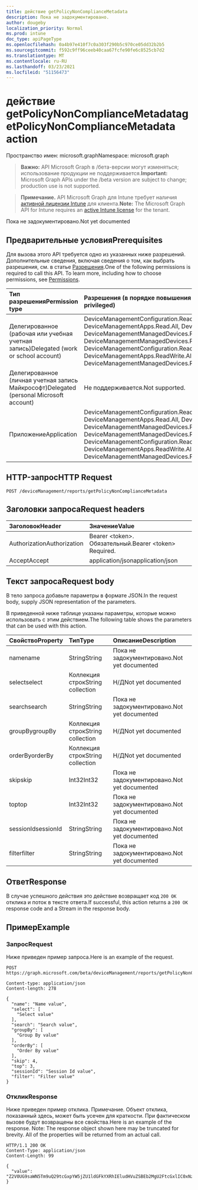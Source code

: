 ```yaml
---
title: действие getPolicyNonComplianceMetadata
description: Пока не задокументировано.
author: dougeby
localization_priority: Normal
ms.prod: intune
doc_type: apiPageType
ms.openlocfilehash: 0a4b97e410f7c0a303f290b5c970ce05dd32b2b5
ms.sourcegitcommit: f592c9ff96ceeb40caa67fcfe90fe6c8525cb7d2
ms.translationtype: MT
ms.contentlocale: ru-RU
ms.lasthandoff: 03/23/2021
ms.locfileid: "51156473"
---
```

# <a name="getpolicynoncompliancemetadata-action"></a><span data-ttu-id="d3a48-103">действие getPolicyNonComplianceMetadata</span><span class="sxs-lookup"><span data-stu-id="d3a48-103">getPolicyNonComplianceMetadata action</span></span>

<span data-ttu-id="d3a48-104">Пространство имен: microsoft.graph</span><span class="sxs-lookup"><span data-stu-id="d3a48-104">Namespace: microsoft.graph</span></span>

> <span data-ttu-id="d3a48-105">**Важно:** API Microsoft Graph в /бета-версии могут изменяться; использование продукции не поддерживается.</span><span class="sxs-lookup"><span data-stu-id="d3a48-105">**Important:** Microsoft Graph APIs under the /beta version are subject to change; production use is not supported.</span></span>

> <span data-ttu-id="d3a48-106">**Примечание.** API Microsoft Graph для Intune требует наличия [активной лицензии Intune](https://go.microsoft.com/fwlink/?linkid=839381) для клиента.</span><span class="sxs-lookup"><span data-stu-id="d3a48-106">**Note:** The Microsoft Graph API for Intune requires an [active Intune license](https://go.microsoft.com/fwlink/?linkid=839381) for the tenant.</span></span>

<span data-ttu-id="d3a48-107">Пока не задокументировано.</span><span class="sxs-lookup"><span data-stu-id="d3a48-107">Not yet documented</span></span>

## <a name="prerequisites"></a><span data-ttu-id="d3a48-108">Предварительные условия</span><span class="sxs-lookup"><span data-stu-id="d3a48-108">Prerequisites</span></span>
<span data-ttu-id="d3a48-p101">Для вызова этого API требуется одно из указанных ниже разрешений. Дополнительные сведения, включая сведения о том, как выбрать разрешения, см. в статье [Разрешения](/graph/permissions-reference).</span><span class="sxs-lookup"><span data-stu-id="d3a48-p101">One of the following permissions is required to call this API. To learn more, including how to choose permissions, see [Permissions](/graph/permissions-reference).</span></span>

|<span data-ttu-id="d3a48-111">Тип разрешения</span><span class="sxs-lookup"><span data-stu-id="d3a48-111">Permission type</span></span>|<span data-ttu-id="d3a48-112">Разрешения (в порядке повышения привилегий)</span><span class="sxs-lookup"><span data-stu-id="d3a48-112">Permissions (from least to most privileged)</span></span>|
|:---|:---|
|<span data-ttu-id="d3a48-113">Делегированное (рабочая или учебная учетная запись)</span><span class="sxs-lookup"><span data-stu-id="d3a48-113">Delegated (work or school account)</span></span>|<span data-ttu-id="d3a48-114">DeviceManagementConfiguration.Read.All, DeviceManagementConfiguration.ReadWrite.All, DeviceManagementApps.Read.All, DeviceManagementApps.ReadWrite.All, DeviceManagementManagedDevices.Read.All, DeviceManagementManagedDevices.ReadWrite.All</span><span class="sxs-lookup"><span data-stu-id="d3a48-114">DeviceManagementConfiguration.Read.All, DeviceManagementConfiguration.ReadWrite.All, DeviceManagementApps.Read.All, DeviceManagementApps.ReadWrite.All, DeviceManagementManagedDevices.Read.All, DeviceManagementManagedDevices.ReadWrite.All</span></span>|
|<span data-ttu-id="d3a48-115">Делегированное (личная учетная запись Майкрософт)</span><span class="sxs-lookup"><span data-stu-id="d3a48-115">Delegated (personal Microsoft account)</span></span>|<span data-ttu-id="d3a48-116">Не поддерживается.</span><span class="sxs-lookup"><span data-stu-id="d3a48-116">Not supported.</span></span>|
|<span data-ttu-id="d3a48-117">Приложение</span><span class="sxs-lookup"><span data-stu-id="d3a48-117">Application</span></span>|<span data-ttu-id="d3a48-118">DeviceManagementConfiguration.Read.All, DeviceManagementConfiguration.ReadWrite.All, DeviceManagementApps.Read.All, DeviceManagementApps.ReadWrite.All, DeviceManagementManagedDevices.Read.All, DeviceManagementManagedDevices.ReadWrite.All</span><span class="sxs-lookup"><span data-stu-id="d3a48-118">DeviceManagementConfiguration.Read.All, DeviceManagementConfiguration.ReadWrite.All, DeviceManagementApps.Read.All, DeviceManagementApps.ReadWrite.All, DeviceManagementManagedDevices.Read.All, DeviceManagementManagedDevices.ReadWrite.All</span></span>|

## <a name="http-request"></a><span data-ttu-id="d3a48-119">HTTP-запрос</span><span class="sxs-lookup"><span data-stu-id="d3a48-119">HTTP Request</span></span>
<!-- {
  "blockType": "ignored"
}
-->
``` http
POST /deviceManagement/reports/getPolicyNonComplianceMetadata
```

## <a name="request-headers"></a><span data-ttu-id="d3a48-120">Заголовки запроса</span><span class="sxs-lookup"><span data-stu-id="d3a48-120">Request headers</span></span>
|<span data-ttu-id="d3a48-121">Заголовок</span><span class="sxs-lookup"><span data-stu-id="d3a48-121">Header</span></span>|<span data-ttu-id="d3a48-122">Значение</span><span class="sxs-lookup"><span data-stu-id="d3a48-122">Value</span></span>|
|:---|:---|
|<span data-ttu-id="d3a48-123">Authorization</span><span class="sxs-lookup"><span data-stu-id="d3a48-123">Authorization</span></span>|<span data-ttu-id="d3a48-124">Bearer &lt;token&gt;. Обязательный.</span><span class="sxs-lookup"><span data-stu-id="d3a48-124">Bearer &lt;token&gt; Required.</span></span>|
|<span data-ttu-id="d3a48-125">Accept</span><span class="sxs-lookup"><span data-stu-id="d3a48-125">Accept</span></span>|<span data-ttu-id="d3a48-126">application/json</span><span class="sxs-lookup"><span data-stu-id="d3a48-126">application/json</span></span>|

## <a name="request-body"></a><span data-ttu-id="d3a48-127">Текст запроса</span><span class="sxs-lookup"><span data-stu-id="d3a48-127">Request body</span></span>
<span data-ttu-id="d3a48-128">В тело запроса добавьте параметры в формате JSON.</span><span class="sxs-lookup"><span data-stu-id="d3a48-128">In the request body, supply JSON representation of the parameters.</span></span>

<span data-ttu-id="d3a48-129">В приведенной ниже таблице указаны параметры, которые можно использовать с этим действием.</span><span class="sxs-lookup"><span data-stu-id="d3a48-129">The following table shows the parameters that can be used with this action.</span></span>

|<span data-ttu-id="d3a48-130">Свойство</span><span class="sxs-lookup"><span data-stu-id="d3a48-130">Property</span></span>|<span data-ttu-id="d3a48-131">Тип</span><span class="sxs-lookup"><span data-stu-id="d3a48-131">Type</span></span>|<span data-ttu-id="d3a48-132">Описание</span><span class="sxs-lookup"><span data-stu-id="d3a48-132">Description</span></span>|
|:---|:---|:---|
|<span data-ttu-id="d3a48-133">name</span><span class="sxs-lookup"><span data-stu-id="d3a48-133">name</span></span>|<span data-ttu-id="d3a48-134">String</span><span class="sxs-lookup"><span data-stu-id="d3a48-134">String</span></span>|<span data-ttu-id="d3a48-135">Пока не задокументировано.</span><span class="sxs-lookup"><span data-stu-id="d3a48-135">Not yet documented</span></span>|
|<span data-ttu-id="d3a48-136">select</span><span class="sxs-lookup"><span data-stu-id="d3a48-136">select</span></span>|<span data-ttu-id="d3a48-137">Коллекция строк</span><span class="sxs-lookup"><span data-stu-id="d3a48-137">String collection</span></span>|<span data-ttu-id="d3a48-138">Н/Д</span><span class="sxs-lookup"><span data-stu-id="d3a48-138">Not yet documented</span></span>|
|<span data-ttu-id="d3a48-139">search</span><span class="sxs-lookup"><span data-stu-id="d3a48-139">search</span></span>|<span data-ttu-id="d3a48-140">String</span><span class="sxs-lookup"><span data-stu-id="d3a48-140">String</span></span>|<span data-ttu-id="d3a48-141">Пока не задокументировано.</span><span class="sxs-lookup"><span data-stu-id="d3a48-141">Not yet documented</span></span>|
|<span data-ttu-id="d3a48-142">groupBy</span><span class="sxs-lookup"><span data-stu-id="d3a48-142">groupBy</span></span>|<span data-ttu-id="d3a48-143">Коллекция строк</span><span class="sxs-lookup"><span data-stu-id="d3a48-143">String collection</span></span>|<span data-ttu-id="d3a48-144">Н/Д</span><span class="sxs-lookup"><span data-stu-id="d3a48-144">Not yet documented</span></span>|
|<span data-ttu-id="d3a48-145">orderBy</span><span class="sxs-lookup"><span data-stu-id="d3a48-145">orderBy</span></span>|<span data-ttu-id="d3a48-146">Коллекция строк</span><span class="sxs-lookup"><span data-stu-id="d3a48-146">String collection</span></span>|<span data-ttu-id="d3a48-147">Н/Д</span><span class="sxs-lookup"><span data-stu-id="d3a48-147">Not yet documented</span></span>|
|<span data-ttu-id="d3a48-148">skip</span><span class="sxs-lookup"><span data-stu-id="d3a48-148">skip</span></span>|<span data-ttu-id="d3a48-149">Int32</span><span class="sxs-lookup"><span data-stu-id="d3a48-149">Int32</span></span>|<span data-ttu-id="d3a48-150">Пока не задокументировано.</span><span class="sxs-lookup"><span data-stu-id="d3a48-150">Not yet documented</span></span>|
|<span data-ttu-id="d3a48-151">top</span><span class="sxs-lookup"><span data-stu-id="d3a48-151">top</span></span>|<span data-ttu-id="d3a48-152">Int32</span><span class="sxs-lookup"><span data-stu-id="d3a48-152">Int32</span></span>|<span data-ttu-id="d3a48-153">Пока не задокументировано.</span><span class="sxs-lookup"><span data-stu-id="d3a48-153">Not yet documented</span></span>|
|<span data-ttu-id="d3a48-154">sessionId</span><span class="sxs-lookup"><span data-stu-id="d3a48-154">sessionId</span></span>|<span data-ttu-id="d3a48-155">String</span><span class="sxs-lookup"><span data-stu-id="d3a48-155">String</span></span>|<span data-ttu-id="d3a48-156">Пока не задокументировано.</span><span class="sxs-lookup"><span data-stu-id="d3a48-156">Not yet documented</span></span>|
|<span data-ttu-id="d3a48-157">filter</span><span class="sxs-lookup"><span data-stu-id="d3a48-157">filter</span></span>|<span data-ttu-id="d3a48-158">String</span><span class="sxs-lookup"><span data-stu-id="d3a48-158">String</span></span>|<span data-ttu-id="d3a48-159">Пока не задокументировано.</span><span class="sxs-lookup"><span data-stu-id="d3a48-159">Not yet documented</span></span>|



## <a name="response"></a><span data-ttu-id="d3a48-160">Ответ</span><span class="sxs-lookup"><span data-stu-id="d3a48-160">Response</span></span>
<span data-ttu-id="d3a48-161">В случае успешного действия это действие возвращает код `200 OK` отклика и поток в тексте ответа.</span><span class="sxs-lookup"><span data-stu-id="d3a48-161">If successful, this action returns a `200 OK` response code and a Stream in the response body.</span></span>

## <a name="example"></a><span data-ttu-id="d3a48-162">Пример</span><span class="sxs-lookup"><span data-stu-id="d3a48-162">Example</span></span>

### <a name="request"></a><span data-ttu-id="d3a48-163">Запрос</span><span class="sxs-lookup"><span data-stu-id="d3a48-163">Request</span></span>
<span data-ttu-id="d3a48-164">Ниже приведен пример запроса.</span><span class="sxs-lookup"><span data-stu-id="d3a48-164">Here is an example of the request.</span></span>
``` http
POST https://graph.microsoft.com/beta/deviceManagement/reports/getPolicyNonComplianceMetadata

Content-type: application/json
Content-length: 278

{
  "name": "Name value",
  "select": [
    "Select value"
  ],
  "search": "Search value",
  "groupBy": [
    "Group By value"
  ],
  "orderBy": [
    "Order By value"
  ],
  "skip": 4,
  "top": 3,
  "sessionId": "Session Id value",
  "filter": "Filter value"
}
```

### <a name="response"></a><span data-ttu-id="d3a48-165">Отклик</span><span class="sxs-lookup"><span data-stu-id="d3a48-165">Response</span></span>
<span data-ttu-id="d3a48-p102">Ниже приведен пример отклика. Примечание. Объект отклика, показанный здесь, может быть усечен для краткости. При фактическом вызове будут возвращены все свойства.</span><span class="sxs-lookup"><span data-stu-id="d3a48-p102">Here is an example of the response. Note: The response object shown here may be truncated for brevity. All of the properties will be returned from an actual call.</span></span>
``` http
HTTP/1.1 200 OK
Content-Type: application/json
Content-Length: 99

{
  "value": "Z2V0UG9saWN5Tm9uQ29tcGxpYW5jZU1ldGFkYXRhIEludHVuZSBEb2MgU2FtcGxlIC0xNzM5NTg5Nzc5"
}
```




